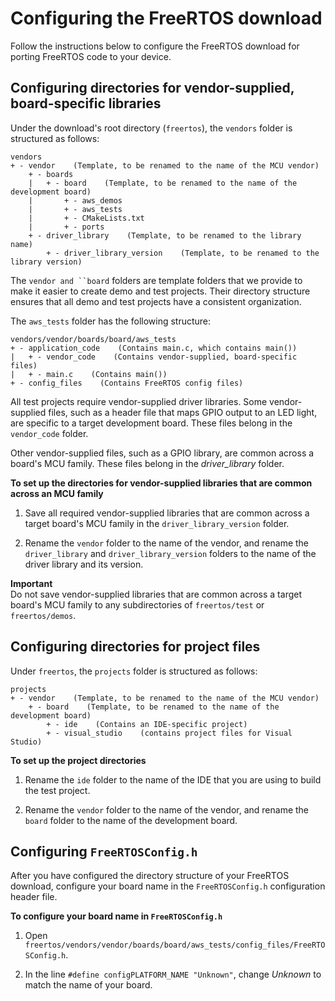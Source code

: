 # Configuring the FreeRTOS download<a name="porting-set-up-directory"></a>

Follow the instructions below to configure the FreeRTOS download for porting FreeRTOS code to your device\.

## Configuring directories for vendor\-supplied, board\-specific libraries<a name="w3aab9c13b5"></a>

Under the download's root directory \(`freertos`\), the `vendors` folder is structured as follows:

```
vendors
+ - vendor    (Template, to be renamed to the name of the MCU vendor)
    + - boards    
    |   + - board    (Template, to be renamed to the name of the development board)
    |       + - aws_demos
    |       + - aws_tests
    |       + - CMakeLists.txt
    |       + - ports
    + - driver_library    (Template, to be renamed to the library name)
        + - driver_library_version    (Template, to be renamed to the library version)
```

The `vendor and ``board` folders are template folders that we provide to make it easier to create demo and test projects\. Their directory structure ensures that all demo and test projects have a consistent organization\.

The `aws_tests` folder has the following structure:

```
vendors/vendor/boards/board/aws_tests
+ - application_code    (Contains main.c, which contains main())
|   + - vendor_code    (Contains vendor-supplied, board-specific files)
|   + - main.c    (Contains main())
+ - config_files    (Contains FreeRTOS config files)
```

All test projects require vendor\-supplied driver libraries\. Some vendor\-supplied files, such as a header file that maps GPIO output to an LED light, are specific to a target development board\. These files belong in the `vendor_code` folder\.

Other vendor\-supplied files, such as a GPIO library, are common across a board's MCU family\. These files belong in the *driver\_library* folder\.

**To set up the directories for vendor\-supplied libraries that are common across an MCU family**

1. Save all required vendor\-supplied libraries that are common across a target board's MCU family in the `driver_library_version` folder\.

1. Rename the `vendor` folder to the name of the vendor, and rename the `driver_library` and `driver_library_version` folders to the name of the driver library and its version\.

**Important**  
Do not save vendor\-supplied libraries that are common across a target board's MCU family to any subdirectories of `freertos/test` or `freertos/demos`\.

## Configuring directories for project files<a name="w3aab9c13b7"></a>

Under `freertos`, the `projects` folder is structured as follows:

```
projects
+ - vendor    (Template, to be renamed to the name of the MCU vendor)
    + - board    (Template, to be renamed to the name of the development board)
        + - ide    (Contains an IDE-specific project)
        + - visual_studio    (contains project files for Visual Studio)
```

**To set up the project directories**

1. Rename the `ide` folder to the name of the IDE that you are using to build the test project\.

1. Rename the `vendor` folder to the name of the vendor, and rename the `board` folder to the name of the development board\.

## Configuring `FreeRTOSConfig.h`<a name="w3aab9c13b9"></a>

After you have configured the directory structure of your FreeRTOS download, configure your board name in the `FreeRTOSConfig.h` configuration header file\.

**To configure your board name in `FreeRTOSConfig.h`**

1. Open `freertos/vendors/vendor/boards/board/aws_tests/config_files/FreeRTOSConfig.h`\.

1. In the line `#define configPLATFORM_NAME "Unknown"`, change *Unknown* to match the name of your board\.